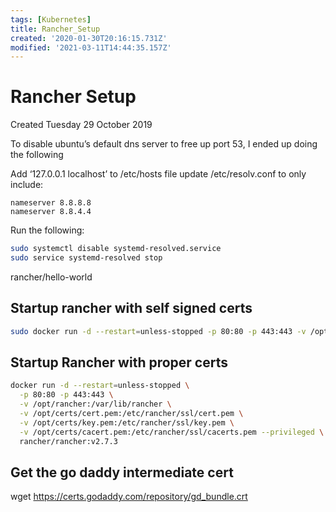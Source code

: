 ```yaml
---
tags: [Kubernetes]
title: Rancher_Setup
created: '2020-01-30T20:16:15.731Z'
modified: '2021-03-11T14:44:35.157Z'
---
```


# Rancher Setup
Created Tuesday 29 October 2019


To disable ubuntu’s default dns server to free up port 53, I ended up doing the following

Add ‘127.0.0.1 localhost’ to /etc/hosts file
update /etc/resolv.conf to only include:
```console
nameserver 8.8.8.8
nameserver 8.8.4.4
```

Run the following:
```bash
sudo systemctl disable systemd-resolved.service
sudo service systemd-resolved stop
```

rancher/hello-world

## Startup rancher with self signed certs
```bash
sudo docker run -d --restart=unless-stopped -p 80:80 -p 443:443 -v /opt/rancher:/var/lib/rancher --privileged rancher/rancher:v2.7.3
```

## Startup Rancher with proper certs
```bash
docker run -d --restart=unless-stopped \
  -p 80:80 -p 443:443 \
  -v /opt/rancher:/var/lib/rancher \
  -v /opt/certs/cert.pem:/etc/rancher/ssl/cert.pem \
  -v /opt/certs/key.pem:/etc/rancher/ssl/key.pem \
  -v /opt/certs/cacert.pem:/etc/rancher/ssl/cacerts.pem --privileged \
  rancher/rancher:v2.7.3
```

## Get the go daddy intermediate cert
wget <https://certs.godaddy.com/repository/gd_bundle.crt>




